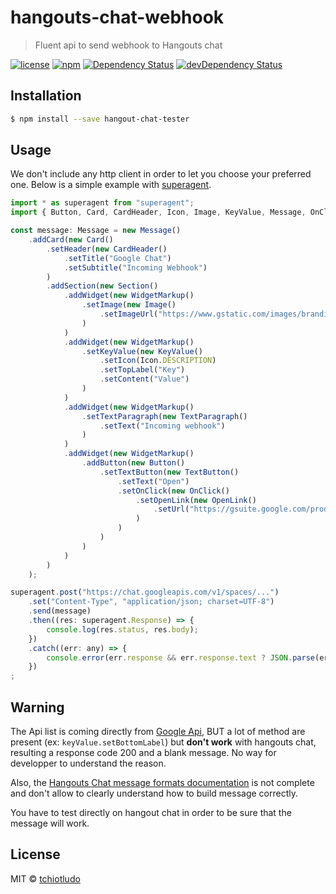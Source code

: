 # hangouts-chat-webhook
> Fluent api to send webhook to Hangouts chat

[![license](https://img.shields.io/github/license/tchiotludo/hangouts-chat-webhook.svg?maxAge=2592000&style=flat-square)](https://github.com/tchiotludo/hangouts-chat-webhook/blob/master/LICENSE)
[![npm](https://img.shields.io/npm/v/hangouts-chat-webhook.svg?maxAge=2592000?style=flat-square)](https://www.npmjs.com/package/hangouts-chat-webhook)
[![Dependency Status](https://david-dm.org/tchiotludo/hangouts-chat-webhook.svg?style=flat-square)](https://david-dm.org/tchiotludo/hangouts-chat-webhook)
[![devDependency Status](https://david-dm.org/tchiotludo/hangouts-chat-webhook/dev-status.svg?style=flat-square)](https://david-dm.org/tchiotludo/hangouts-chat-webhook#info=devDependencies)


## Installation

```sh
$ npm install --save hangout-chat-tester
```

## Usage

We don't include any http client in order to let you choose your preferred one.
Below is a simple example with [superagent](https://github.com/visionmedia/superagent).

```js
import * as superagent from "superagent";
import { Button, Card, CardHeader, Icon, Image, KeyValue, Message, OnClick, OpenLink, Section, TextButton, TextParagraph, WidgetMarkup } from "hangouts-chat-webhook";

const message: Message = new Message()
    .addCard(new Card()
        .setHeader(new CardHeader()
            .setTitle("Google Chat")
            .setSubtitle("Incoming Webhook")
        )
        .addSection(new Section()
            .addWidget(new WidgetMarkup()
                .setImage(new Image()
                    .setImageUrl("https://www.gstatic.com/images/branding/product/2x/chat_64dp.png")
                )
            )
            .addWidget(new WidgetMarkup()
                .setKeyValue(new KeyValue()
                    .setIcon(Icon.DESCRIPTION)
                    .setTopLabel("Key")
                    .setContent("Value")
                )
            )
            .addWidget(new WidgetMarkup()
                .setTextParagraph(new TextParagraph()
                    .setText("Incoming webhook")
                )
            )
            .addWidget(new WidgetMarkup()
                .addButton(new Button()
                    .setTextButton(new TextButton()
                        .setText("Open")
                        .setOnClick(new OnClick()
                            .setOpenLink(new OpenLink()
                                .setUrl("https://gsuite.google.com/products/chat/")
                            )
                        )
                    )
                )
            )
        )
    );

superagent.post("https://chat.googleapis.com/v1/spaces/...")
    .set("Content-Type", "application/json; charset=UTF-8")
    .send(message)
    .then((res: superagent.Response) => {
        console.log(res.status, res.body);
    })
    .catch((err: any) => {
        console.error(err.response && err.response.text ? JSON.parse(err.response.text) : err);
    })
;

```

## Warning 
The Api list is coming directly from [Google Api](http://googleapis.github.io/google-api-nodejs-client/modules/_apis_chat_v1_.html), BUT a lot of method are present (ex: `keyValue.setBottomLabel`) but **don't work** with hangouts chat, resulting a response code 200 and a blank message. No way for developper to understand the reason. 

Also, the [Hangouts Chat message formats documentation](https://developers.google.com/hangouts/chat/reference/message-formats/) is not complete and don't allow to clearly understand how to build message correctly.

You have to test directly on hangout chat in order to be sure that the message will work.

## License
MIT © [tchiotludo](https://github.com/tchiotludo)